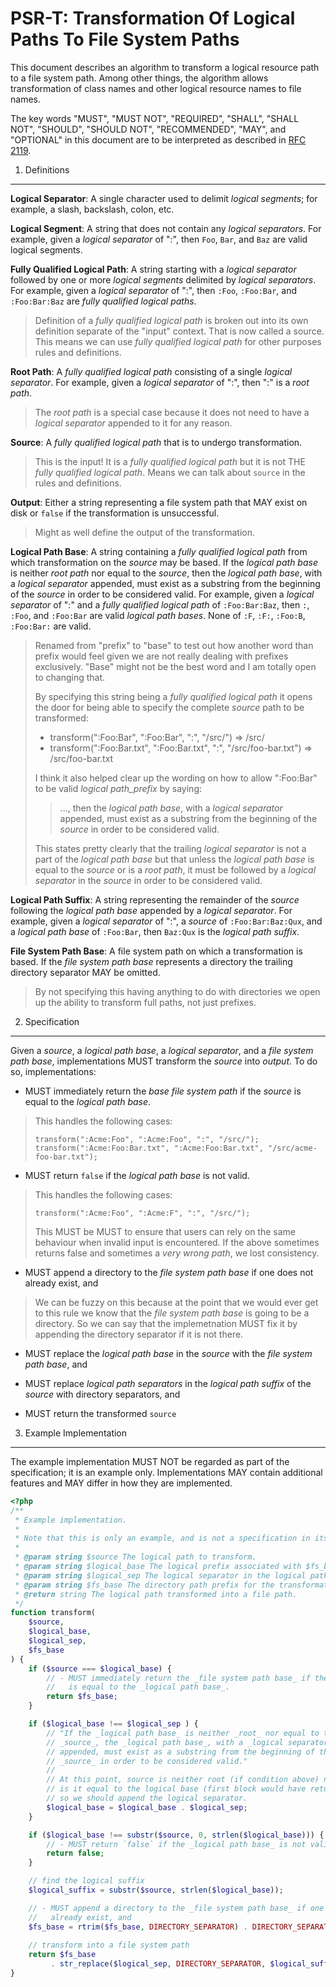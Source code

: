PSR-T: Transformation Of Logical Paths To File System Paths
===========================================================

This document describes an algorithm to transform a logical resource path to a
file system path. Among other things, the algorithm allows transformation of
class names and other logical resource names to file names.

The key words "MUST", "MUST NOT", "REQUIRED", "SHALL", "SHALL NOT", "SHOULD",
"SHOULD NOT", "RECOMMENDED", "MAY", and "OPTIONAL" in this document are to be
interpreted as described in [RFC 2119](http://tools.ietf.org/html/rfc2119).


1. Definitions
--------------

**Logical Separator**: A single character used to delimit _logical segments_;
for example, a slash, backslash, colon, etc.

**Logical Segment**: A string that does not contain any _logical separators_.
For example, given a _logical separator_ of ":", then `Foo`, `Bar`, and `Baz`
are valid logical segments.

**Fully Qualified Logical Path**: A string starting with a _logical separator_
followed by one or more _logical segments_ delimited by _logical separators_.
For example, given a _logical separator_ of ":", then `:Foo`, `:Foo:Bar`, and
`:Foo:Bar:Baz` are _fully qualified logical paths_.

> Definition of a _fully qualified logical path_ is broken out into its own
> definition separate of the "input" context. That is now called a source.
> This means we can use _fully qualified logical path_ for other purposes
> rules and definitions.

**Root Path**: A _fully qualified logical path_ consisting of a single _logical
separator_. For example, given a _logical separator_ of ":", then ":" is a
_root path_.

> The _root path_ is a special case because it does not need to have a
> _logical separator_ appended to it for any reason.

**Source**: A _fully qualified logical path_ that is to undergo transformation.

> This is the input! It is a _fully qualified logical path_ but it is not THE
> _fully qualified logical path_. Means we can talk about `source` in the
> rules and definitions.

**Output**: Either a string representing a file system path that MAY exist on
disk or `false` if the transformation is unsuccessful.

> Might as well define the output of the transformation.

**Logical Path Base**: A string containing a _fully qualified logical path_ from
which transformation on the _source_ may be based. If the _logical path base_ is
neither _root path_ nor equal to the _source_, then the _logical path base_,
with a _logical separator_ appended, must exist as a substring from the
beginning of the _source_ in order to be considered valid. For example, given a
_logical separator_ of ":" and a _fully qualified logical path_ of
`:Foo:Bar:Baz`, then `:`, `:Foo`, and `:Foo:Bar` are valid _logical path bases_.
None of `:F`, `:F:`, `:Foo:B`, `:Foo:Bar:` are valid.

> Renamed from "prefix" to "base" to test out how another word than prefix would
> feel given we are not really dealing with prefixes exclusively. "Base" might
> not be the best word and I am totally open to changing that.
>
> By specifying this string being a _fully qualified logical path_ it opens the
> door for being able to specify the complete _source_ path to be transformed:
>
>   - transform(":Foo:Bar", ":Foo:Bar", ":", "/src/") => /src/
>   - transform(":Foo:Bar.txt", ":Foo:Bar.txt", ":", "/src/foo-bar.txt") => /src/foo-bar.txt
>
> I think it also helped clear up the wording on how to allow ":Foo:Bar" to be
> valid _logical path_prefix_ by saying:
>
> > ..., then the _logical path base_, with a _logical separator_ appended,
> > must exist as a substring from the beginning of the _source_ in order to
> > be considered valid.
>
> This states pretty clearly that the trailing _logical separator_ is not a
> part of the _logical path base_ but that unless the _logical path base_ is
> equal to the _source_ or is a _root path_, it must be followed by a _logical
> separator_ in the _source_ in order to be considered valid.

**Logical Path Suffix**: A string representing the remainder of the _source_
following the _logical path base_ appended by a _logical separator_. For
example, given a _logical separator_ of ":", a _source_ of `:Foo:Bar:Baz:Qux`,
and a _logical path base_ of `:Foo:Bar`, then `Baz:Qux` is the _logical path
suffix_.

**File System Path Base**: A file system path on which a transformation is
based. If the _file system path base_ represents a directory the trailing
directory separator MAY be omitted.

> By not specifying this having anything to do with directories we open up
> the ability to transform full paths, not just prefixes.


2. Specification
----------------

Given a _source_, a _logical path base_, a _logical separator_, and a _file
system path base_, implementations MUST transform the _source_ into _output_.
To do so, implementations:

- MUST immediately return the _base file system path_ if the _source_ is equal
  to the _logical path base_.

> This handles the following cases:
>
>     transform(":Acme:Foo", ":Acme:Foo", ":", "/src/");
>     transform(":Acme:Foo:Bar.txt", ":Acme:Foo:Bar.txt", "/src/acme-foo-bar.txt");

- MUST return `false` if the _logical path base_ is not valid.

> This handles the following cases:
>
>     transform(":Acme:Foo", ":Acme:F", ":", "/src/");
>
> This MUST be MUST to ensure that users can rely on the same behaviour when
> invalid input is encountered. If the above sometimes returns false and
> sometimes a *very wrong path*, we lost consistency.

- MUST append a directory to the _file system path base_ if one does not already
  exist, and

> We can be fuzzy on this because at the point that we would ever get to this
> rule we know that the _file system path base_ is going to be a directory.
> So we can say that the implemetnation MUST fix it by appending the directory
> separator if it is not there.

- MUST replace the _logical path base_ in the _source_ with the _file system
  path base_, and

- MUST replace _logical path separators_ in the _logical path suffix_ of the
  _source_ with directory separators, and

- MUST return the transformed `source`


3. Example Implementation
-------------------------

The example implementation MUST NOT be regarded as part of the specification;
it is an example only. Implementations MAY contain additional features and MAY
differ in how they are implemented.

```php
<?php
/**
 * Example implementation.
 * 
 * Note that this is only an example, and is not a specification in itself.
 * 
 * @param string $source The logical path to transform.
 * @param string $logical_base The logical prefix associated with $fs_base.
 * @param string $logical_sep The logical separator in the logical path.
 * @param string $fs_base The directory path prefix for the transformation.
 * @return string The logical path transformed into a file path.
 */
function transform(
    $source,
    $logical_base,
    $logical_sep,
    $fs_base
) {
    if ($source === $logical_base) {
        // - MUST immediately return the _file system path base_ if the _source_
        //   is equal to the _logical path base_.
        return $fs_base;
    }

    if ($logical_base !== $logical_sep ) {
        // "If the _logical path base_ is neither _root_ nor equal to the
        // _source_, the _logical path base_, with a _logical separator_
        // appended, must exist as a substring from the beginning of the
        // _source_ in order to be considered valid."
        //
        // At this point, source is neither root (if condition above) nor
        // is it equal to the logical base (first block would have returned)
        // so we should append the logical separator.
        $logical_base = $logical_base . $logical_sep;
    }

    if ($logical_base !== substr($source, 0, strlen($logical_base))) {
        // - MUST return `false` if the _logical path base_ is not valid.
        return false;
    }

    // find the logical suffix
    $logical_suffix = substr($source, strlen($logical_base));

    // - MUST append a directory to the _file system path base_ if one does not
    //   already exist, and
    $fs_base = rtrim($fs_base, DIRECTORY_SEPARATOR) . DIRECTORY_SEPARATOR;
    
    // transform into a file system path
    return $fs_base
         . str_replace($logical_sep, DIRECTORY_SEPARATOR, $logical_suffix);
}
```

